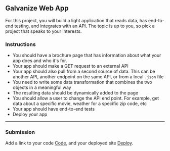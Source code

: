 ## Galvanize Web App

For this project, you will build a light application that reads data, has end-to-end testing, and integrates with an API. The topic is up to you, so pick a project that speaks to your interests.

### Instructions

* You should have a brochure page that has information about what your app does and who it's for.
* Your app should make a GET request to an external API
* Your app should also pull from a second source of data. This can be another API, another endpoint on the same API, or from a local `.json` file
* You need to write some data transformation that combines the two objects in a meaningful way
* The resulting data should be dynamically added to the page
* You should allow a user to change the API end point. For example, get data about a specific movie, weather for a specific zip code, etc
* Your app should have end-to-end tests
* Deploy your app

---

### Submission

Add a link to your code [Code](https://github.com/jamesktruitt/vue-movie-app), and your deployed site [Deploy](https://truflix-movie-db.firebaseapp.com/).
